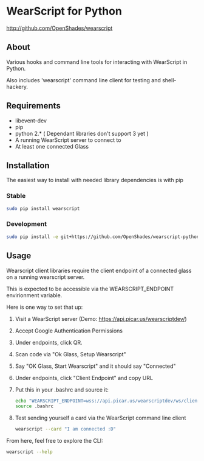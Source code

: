 # WearScript for Python #
<http://github.com/OpenShades/wearscript>

## About ##

Various hooks and command line tools for interacting with WearScript in Python.

Also includes 'wearscript' command line client for testing and shell-hackery.

## Requirements ##

  * libevent-dev 
  * pip
  * python 2.* ( Dependant libraries don't support 3 yet )
  * A running WearScript server to connect to
  * At least one connected Glass

## Installation ##

The easiest way to install with needed library dependencies is with pip

### Stable ###

```bash
sudo pip install wearscript
```

### Development ###

```bash
sudo pip install -e git+https://github.com/OpenShades/wearscript-python/#egg=wearscript
```

## Usage ##

Wearscript client libraries require the client endpoint of a connected glass
on a running wearscript server.

This is expected to be accessible via the WEARSCRIPT_ENDPOINT envirionment
variable.

Here is one way to set that up:

1. Visit a WearScript server (Demo: https://api.picar.us/wearscriptdev/)
2. Accept Google Authentication Permissions
3. Under endpoints, click QR.
4. Scan code via "Ok Glass, Setup Wearscript"
5. Say "OK Glass, Start Wearscript" and it should say "Connected"
6. Under endpoints, click "Client Endpoint" and copy URL
7. Put this in your .bashrc and source it:

    ```bash
    echo "WEARSCRIPT_ENDPOINT=wss://api.picar.us/wearscriptdev/ws/client/iHFr9Yuy9Rl9hnsr" >> ~/.bashrc
    source .bashrc
    ```
8. Test sending yourself a card via the WearScript command line client

    ```bash
    wearscript --card "I am connected :D"
    ```

From here, feel free to explore the CLI:

```bash
wearscript --help
```


